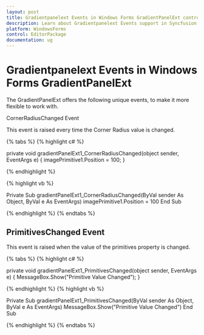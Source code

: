 ```yaml
---
layout: post
title: Gradientpanelext Events in Windows Forms GradientPanelExt control | Syncfusion
description: Learn about Gradientpanelext Events support in Syncfusion Windows Forms GradientPanelExt control and more details.
platform: WindowsForms
control: EditorPackage 
documentation: ug
---
```

# Gradientpanelext Events in Windows Forms GradientPanelExt

The GradientPanelExt offers the following unique events, to make it more flexible to work with.

CornerRadiusChanged Event

This event is raised every time the Corner Radius value is changed.

{% tabs %}
{% highlight c# %}

private void gradientPanelExt1_CornerRadiusChanged(object sender, EventArgs e)
{
    imagePrimitive1.Position = 100;
}

{% endhighlight  %}

{% highlight vb %}

Private Sub gradientPanelExt1_CornerRadiusChanged(ByVal sender As Object, ByVal e As EventArgs)
imagePrimitive1.Position = 100
End Sub

{% endhighlight %}
{% endtabs %}

## PrimitivesChanged Event

This event is raised when the value of the primitives property is changed.

{% tabs %}
{% highlight c# %}

private void gradientPanelExt1_PrimitivesChanged(object sender, EventArgs e)
{
    MessageBox.Show("Primitive Value Changed");
}

{% endhighlight %}
{% highlight vb %}

Private Sub gradientPanelExt1_PrimitivesChanged(ByVal sender As Object, ByVal e As EventArgs)
MessageBox.Show("Primitive Value Changed")
End Sub

{% endhighlight  %}
{% endtabs %}
